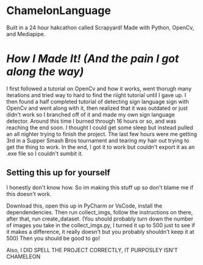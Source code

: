 # ChamelonLanguage

Built in a 24 hour hakcathon called Scrapyard!
Made with Python, OpenCv, and Mediapipe.


# *How I Made It! (And the pain I got along the way)*

I first followed a tutorial on OpenCv and how it works, went thorugh many iterations and tried way to hard to find the riight tutorial until I gave up. I then found a half completed tutorial of detecting sign language sign with OpenCv and went along with it, then realized that it was outdated or just didn't work so I branched off of it and made my own sign language detector. Around this time I burned through 16 hours or so, and was reaching the end soon. I thought I could get some sleep but instead pulled an all nighter trying to finish the project. The last few hours were me getting 3rd in a Supper Smash Bros tournament and tearing my hair out trying to get the thing to work. In the end, I got it to work but couldn't export it as an .exe file so I couldn't sumbit it. 


## Setting this up for yourself

I honestly don't know how. So im making this stuff up so don't blame me if this doesn't work.

Download this, open this up in PyCharm or VsCode, install the dependendencies. Then run collect_imgs, follow the instructions on there, after that, run create_dataset. (You should probably turn down the number of images you take in the collect_imgs.py, I turned it up to 500 just to see if it makes a difference, it really doesn't but you probably shouldn't keep it at 500) Then you should be good to go!




Also, I DID SPELL THE PROJECT CORRECTLY, IT PURPOSLEY ISN'T CHAMELEON
